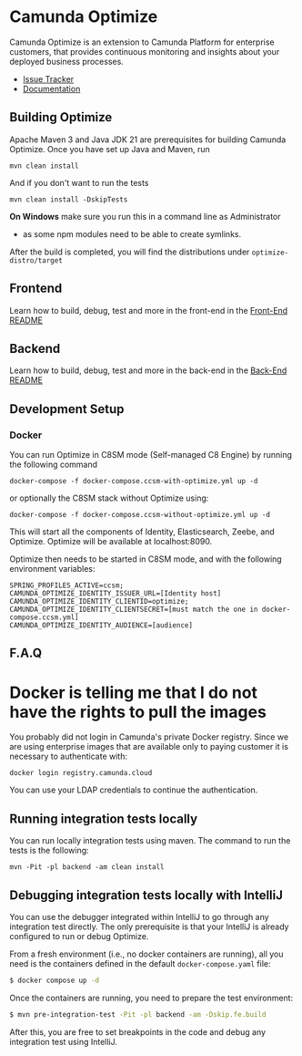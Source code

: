 # Camunda Optimize

Camunda Optimize is an extension to Camunda Platform for enterprise customers,
that provides continuous monitoring and insights about your deployed
business processes.

* [Issue Tracker](https://github.com/orgs/camunda/projects/101/views/1)
* [Documentation](https://docs.camunda.io/docs/components/optimize/what-is-optimize/)

## Building Optimize

Apache Maven 3 and Java JDK 21 are prerequisites for building Camunda
Optimize. Once you have set up Java and Maven, run

```
mvn clean install
```

And if you don't want to run the tests

```
mvn clean install -DskipTests
```

**On Windows** make sure you run this in a command line as Administrator

- as some npm modules need to be able to create symlinks.

After the build is completed, you will find the distributions under ```
optimize-distro/target ```

## Frontend

Learn how to build, debug, test and more in the front-end in
the [Front-End README](./client/README.md)

## Backend

Learn how to build, debug, test and more in the back-end in the [Back-End README](backend/README.md)

## Development Setup

### Docker

You can run Optimize in C8SM mode (Self-managed C8 Engine) by running the following command

```
docker-compose -f docker-compose.ccsm-with-optimize.yml up -d
```

or optionally the C8SM stack without Optimize using:

```
docker-compose -f docker-compose.ccsm-without-optimize.yml up -d
```

This will start all the components of Identity, Elasticsearch, Zeebe, and Optimize. Optimize will be
available at localhost:8090.

Optimize then needs to be started in C8SM mode, and with the following environment variables:

```
SPRING_PROFILES_ACTIVE=ccsm;
CAMUNDA_OPTIMIZE_IDENTITY_ISSUER_URL=[Identity host]
CAMUNDA_OPTIMIZE_IDENTITY_CLIENTID=optimize;
CAMUNDA_OPTIMIZE_IDENTITY_CLIENTSECRET=[must match the one in docker-compose.ccsm.yml]
CAMUNDA_OPTIMIZE_IDENTITY_AUDIENCE=[audience]
```

## F.A.Q

# Docker is telling me that I do not have the rights to pull the images

You probably did not login in Camunda's private Docker registry. Since we
are using enterprise images that are available only to paying customer it
is necessary to authenticate with:

```
docker login registry.camunda.cloud
```

You can use your LDAP credentials to continue the authentication.

## Running integration tests locally

You can run locally integration tests using maven. The command to run the
tests is the following:

```
mvn -Pit -pl backend -am clean install
```

## Debugging integration tests locally with IntelliJ

You can use the debugger integrated within IntelliJ to go through any integration test
directly. The only prerequisite is that your IntelliJ is already configured to run or debug
Optimize.

From a fresh environment (i.e., no docker containers are running), all you need is the containers
defined in the default `docker-compose.yaml` file:

```bash
$ docker compose up -d
```

Once the containers are running, you need to prepare the test environment:

```bash
$ mvn pre-integration-test -Pit -pl backend -am -Dskip.fe.build
```

After this, you are free to set breakpoints in the code and debug any integration test using
IntelliJ.
